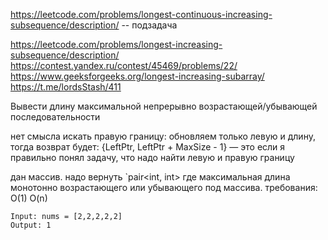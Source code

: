 https://leetcode.com/problems/longest-continuous-increasing-subsequence/description/ -- подзадача

https://leetcode.com/problems/longest-increasing-subsequence/description/  
https://contest.yandex.ru/contest/45469/problems/22/  
https://www.geeksforgeeks.org/longest-increasing-subarray/  
https://t.me/lordsStash/411  

Вывести длину максимальной непрерывно возрастающей/убывающей последовательности

нет смысла искать правую границу: обновляем только левую и длину, тогда возврат будет: {LeftPtr, LeftPtr + MaxSize - 1} — это если я правильно понял задачу, что надо найти левую и правую границу

дан массив. надо вернуть `pair<int, int> где максимальная длина монотонно возрастающего или убывающего под массива. требования: O(1) O(n)

    Input: nums = [2,2,2,2,2]
    Output: 1
